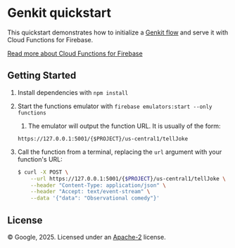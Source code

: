 # Genkit quickstart

This quickstart demonstrates how to initialize a [Genkit flow](https://firebase.google.com/docs/genkit/flows) and serve it with Cloud Functions for Firebase.

[Read more about Cloud Functions for Firebase](https://firebase.google.com/docs/functions/)

## Getting Started

1. Install dependencies with `npm install`
1. Start the functions emulator with `firebase emulators:start --only functions`

   1. The emulator will output the function URL. It is usually of the form:

   ```
   https://127.0.0.1:5001/{$PROJECT}/us-central1/tellJoke
   ```

1. Call the function from a terminal, replacing the `url` argument with your function's URL:

   ```bash
   $ curl -X POST \
       --url https://127.0.0.1:5001/{$PROJECT}/us-central1/tellJoke \
       --header "Content-Type: application/json" \
       --header "Accept: text/event-stream" \
       --data '{"data": "Observational comedy"}'
   ```

## License

© Google, 2025. Licensed under an [Apache-2](../../../LICENSE) license.
